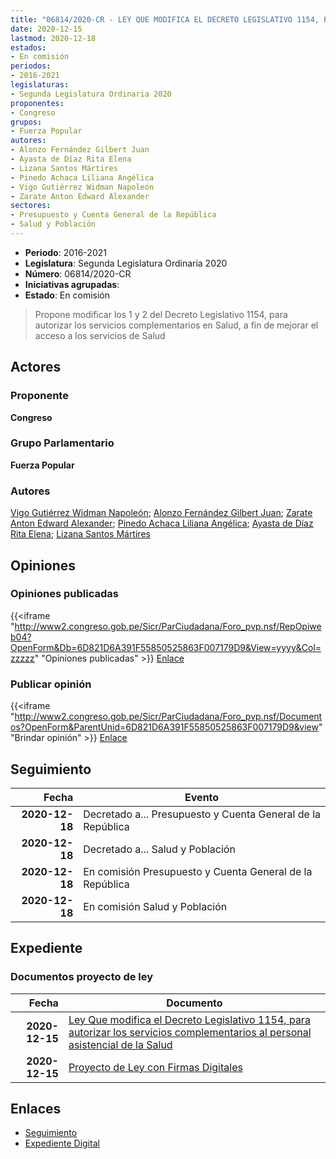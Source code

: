 ```yaml
---
title: "06814/2020-CR - LEY QUE MODIFICA EL DECRETO LEGISLATIVO 1154, PARA AUTORIZAR LOS SERVICIOS COMPLEMENTARIOS AL PERSONAL ASISTENCIAL DE LA SALUD"
date: 2020-12-15
lastmod: 2020-12-18
estados:
- En comisión
periodos:
- 2016-2021
legislaturas:
- Segunda Legislatura Ordinaria 2020
proponentes:
- Congreso
grupos:
- Fuerza Popular
autores:
- Alonzo Fernández Gilbert Juan
- Ayasta de Díaz Rita Elena
- Lizana Santos Mártires
- Pinedo Achaca Liliana Angélica
- Vigo Gutiérrez Widman Napoleón
- Zarate Anton Edward Alexander
sectores:
- Presupuesto y Cuenta General de la República
- Salud y Población
---
```

- **Periodo**: 2016-2021
- **Legislatura**: Segunda Legislatura Ordinaria 2020
- **Número**: 06814/2020-CR
- **Iniciativas agrupadas**: 
- **Estado**: En comisión

> Propone modificar los 1 y 2 del Decreto Legislativo 1154, para autorizar los servicios complementarios en Salud, a fin de mejorar el acceso a los servicios de Salud


## Actores

### Proponente

**Congreso**

### Grupo Parlamentario

**Fuerza Popular**

### Autores

[Vigo Gutiérrez Widman Napoleón](mailto:mailto:wvigo@congreso.gob.pe); [Alonzo Fernández Gilbert Juan](mailto:mailto:galonzo@congreso.gob.pe); [Zarate Anton Edward Alexander](mailto:mailto:ezarate@congreso.gob.pe); [Pinedo Achaca Liliana Angélica](mailto:mailto:lpinedoa@congreso.gob.pe); [Ayasta de Díaz Rita Elena](mailto:mailto:rayasta@congreso.gob.pe); [Lizana Santos Mártires](mailto:mailto:mlizana@congreso.gob.pe)

## Opiniones

### Opiniones publicadas

{{<iframe "http://www2.congreso.gob.pe/Sicr/ParCiudadana/Foro_pvp.nsf/RepOpiweb04?OpenForm&Db=6D821D6A391F55850525863F007179D9&View=yyyy&Col=zzzzz" "Opiniones publicadas" >}}
[Enlace](http://www2.congreso.gob.pe/Sicr/ParCiudadana/Foro_pvp.nsf/RepOpiweb04?OpenForm&Db=6D821D6A391F55850525863F007179D9&View=yyyy&Col=zzzzz)

### Publicar opinión

{{<iframe "http://www2.congreso.gob.pe/Sicr/ParCiudadana/Foro_pvp.nsf/Documentos?OpenForm&ParentUnid=6D821D6A391F55850525863F007179D9&view" "Brindar opinión" >}}
[Enlace](http://www2.congreso.gob.pe/Sicr/ParCiudadana/Foro_pvp.nsf/Documentos?OpenForm&ParentUnid=6D821D6A391F55850525863F007179D9&view)


## Seguimiento

| Fecha | Evento |
|------:|--------|
| **2020-12-18** | Decretado a... Presupuesto y Cuenta General de la República |
| **2020-12-18** | Decretado a... Salud y Población |
| **2020-12-18** | En comisión Presupuesto y Cuenta General de la República |
| **2020-12-18** | En comisión Salud y Población |

## Expediente

### Documentos proyecto de ley

| Fecha | Documento |
|------:|-----------|
| **2020-12-15** | [Ley Que modifica el Decreto Legislativo 1154, para autorizar los servicios complementarios al personal asistencial de la Salud](https://leyes.congreso.gob.pe/Documentos/2016_2021/Proyectos_de_Ley_y_de_Resoluciones_Legislativas/PL06814-20201215.pdf) |
| **2020-12-15** | [Proyecto de Ley con Firmas Digitales](https://leyes.congreso.gob.pe/Documentos/2016_2021/Proyectos_de_Ley_y_de_Resoluciones_Legislativas/Proyectos_Firmas_digitales/PL06814.pdf) |

## Enlaces

- [Seguimiento](http://www2.congreso.gob.pe/Sicr/TraDocEstProc/CLProLey2016.nsf/f7fff46988ca05b1052578e100829cc7/4da2309b863bbfb10525863f0078be98?OpenDocument)
- [Expediente Digital](http://www2.congreso.gob.pe/Sicr/TraDocEstProc/Expvirt_2011.nsf/visbusqptramdoc1621/06814?opendocument)

